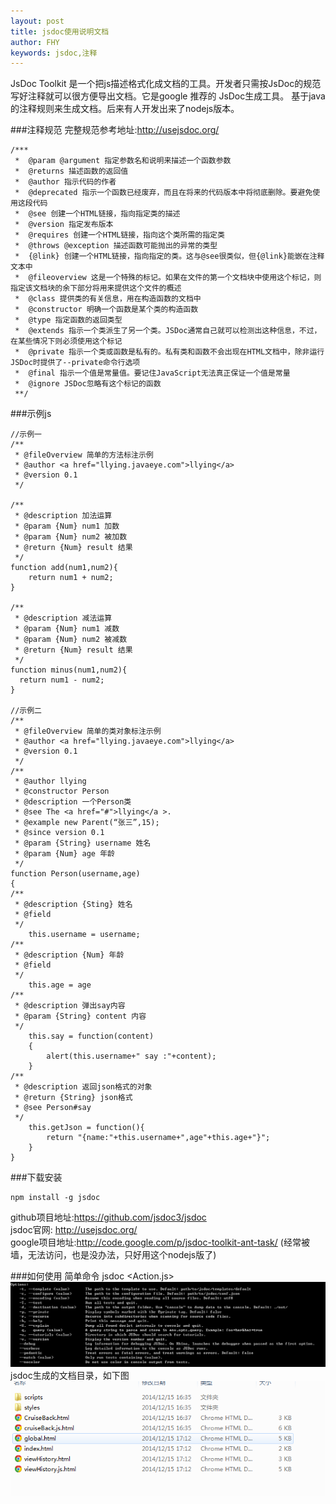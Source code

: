 ```yaml
---
layout: post
title: jsdoc使用说明文档
author: FHY
keywords: jsdoc,注释
---
```

JsDoc Toolkit 是一个把js描述格式化成文档的工具。开发者只需按JsDoc的规范写好注释就可以很方便导出文档。它是google 推荐的 JsDoc生成工具。 基于java的注释规则来生成文档。后来有人开发出来了nodejs版本。

###注释规范
完整规范参考地址:<http://usejsdoc.org/>  

	/***
	 *	@param @argument 指定参数名和说明来描述一个函数参数 
	 *	@returns 描述函数的返回值 
	 *	@author 指示代码的作者 
	 *	@deprecated 指示一个函数已经废弃，而且在将来的代码版本中将彻底删除。要避免使用这段代码 
	 *	@see 创建一个HTML链接，指向指定类的描述 
	 *	@version 指定发布版本 
	 *	@requires 创建一个HTML链接，指向这个类所需的指定类 
	 *	@throws @exception 描述函数可能抛出的异常的类型 
	 *	{@link} 创建一个HTML链接，指向指定的类。这与@see很类似，但{@link}能嵌在注释文本中 
	 *	@fileoverview 这是一个特殊的标记。如果在文件的第一个文档块中使用这个标记，则指定该文档块的余下部分将用来提供这个文件的概述 
	 *	@class 提供类的有关信息，用在构造函数的文档中 
	 *	@constructor 明确一个函数是某个类的构造函数 
	 *	@type 指定函数的返回类型 
	 *	@extends 指示一个类派生了另一个类。JSDoc通常自己就可以检测出这种信息，不过，在某些情况下则必须使用这个标记 
	 *	@private 指示一个类或函数是私有的。私有类和函数不会出现在HTML文档中，除非运行JSDoc时提供了--private命令行选项 
	 *	@final 指示一个值是常量值。要记住JavaScript无法真正保证一个值是常量 
	 *	@ignore JSDoc忽略有这个标记的函数 
	 **/


###示例js
	
	//示例一
	/** 
	 * @fileOverview 简单的方法标注示例 
	 * @author <a href="llying.javaeye.com">llying</a> 
	 * @version 0.1 
	 */ 
	
	/** 
	 * @description 加法运算 
	 * @param {Num} num1 加数 
	 * @param {Num} num2 被加数 
	 * @return {Num} result 结果 
	 */ 
	function add(num1,num2){ 
		return num1 + num2; 
	} 

	/** 
	 * @description 减法运算 
	 * @param {Num} num1 减数 
	 * @param {Num} num2 被减数 
	 * @return {Num} result 结果 
	 */ 
	function minus(num1,num2){ 
	  return num1 - num2; 
	} 
	
	//示例二
	/** 
	 * @fileOverview 简单的类对象标注示例 
	 * @author <a href="llying.javaeye.com">llying</a> 
	 * @version 0.1 
	 */ 
	/** 
	 * @author llying 
	 * @constructor Person 
	 * @description 一个Person类 
	 * @see The <a href="#">llying</a >. 
	 * @example new Parent(“张三”,15); 
	 * @since version 0.1 
	 * @param {String} username 姓名 
	 * @param {Num} age 年龄 
	 */ 
	function Person(username,age) 
	{ 
	/** 
	 * @description {Sting} 姓名 
 	 * @field 
	 */ 
		this.username = username; 
	/** 
	 * @description {Num} 年龄 
	 * @field 
	 */ 
		this.age = age 
	/** 
	 * @description 弹出say内容 
	 * @param {String} content 内容 
	 */ 
		this.say = function(content) 
		{ 
			alert(this.username+" say :"+content); 
		} 
	/** 
	 * @description 返回json格式的对象 
	 * @return {String} json格式 
	 * @see Person#say 
	 */ 
		this.getJson = function(){ 
			return "{name:"+this.username+",age"+this.age+"}"; 
		} 
	} 

###下载安装

	npm install -g jsdoc

github项目地址:<https://github.com/jsdoc3/jsdoc>  
jsdoc官网: <http://usejsdoc.org/>     
google项目地址:<http://code.google.com/p/jsdoc-toolkit-ant-task/> (经常被墙，无法访问，也是没办法，只好用这个nodejs版了)

###如何使用
简单命令 jsdoc <Action.js>  
![help](/static/images/help.png)  
jsdoc生成的文档目录，如下图  
![dir](/static/images/dir.png) 